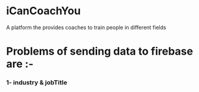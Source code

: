# iCanCoachYou
A platform the provides coaches to train people in different fields
# Problems of sending data to firebase are :-
### 1- industry & jobTitle